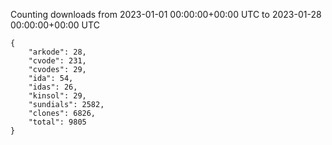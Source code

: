 
Counting downloads from 2023-01-01 00:00:00+00:00 UTC to 2023-01-28 00:00:00+00:00 UTC

```
{
    "arkode": 28,
    "cvode": 231,
    "cvodes": 29,
    "ida": 54,
    "idas": 26,
    "kinsol": 29,
    "sundials": 2582,
    "clones": 6826,
    "total": 9805
}
```
